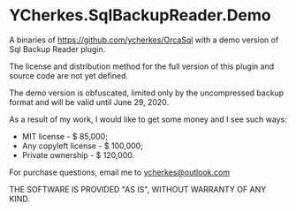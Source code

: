 # YCherkes.SqlBackupReader.Demo
A binaries of https://github.com/ycherkes/OrcaSql with a demo version of Sql Backup Reader plugin.

The license and distribution method for the full version of this plugin and source code are not yet defined.

The demo version is obfuscated, limited only by the uncompressed backup format and will be valid until June 29, 2020.

As a result of my work, I would like to get some money and I see such ways:

  * MIT license          - $ 85,000;
  * Any copyleft license - $ 100,000;
  * Private ownership    - $ 120,000.
  
 For purchase questions, email me to ycherkes@outlook.com
 
 THE SOFTWARE IS PROVIDED "AS IS", WITHOUT WARRANTY OF ANY KIND.
